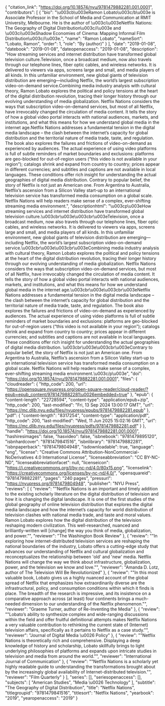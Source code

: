 {
   "citation_link": "https://doi.org/10.18574/nyu/9781479882281.001.0001",
   "contributors": [
     {
       "bio": "\u003cb\u003eRamon Lobato\u003c/b\u003e is Associate Professor in the School of Media and Communication at RMIT University, Melbourne. He is the author of \u003ci\u003eNetflix Nations: The Geography of Digital Distribution\u003c/i\u003e and \u003ci\u003eShadow Economies of Cinema: Mapping Informal Film Distribution\u003c/i\u003e.",
       "name": "Ramon Lobato",
       "nameSort": "Lobato, Ramon",
       "order": 1,
       "role": "By (author)"
     }
   ],
   "date": "2019-01-08",
   "datebook": "2019-01-08",
   "dateopenaccess": "2019-01-08",
   "description": "How streaming services and internet distribution have transformed global television culture.Television, once a broadcast medium, now also travels through our telephone lines, fiber optic cables, and wireless networks. It is delivered to viewers via apps, screens large and small, and media players of all kinds. In this unfamiliar environment, new global giants of television distribution are emerging—including Netflix, the world’s largest subscription video-on-demand service.Combining media industry analysis with cultural theory, Ramon Lobato explores the political and policy tensions at the heart of the digital distribution revolution, tracing their longer history through our evolving understanding of media globalization. Netflix Nations considers the ways that subscription video-on-demand services, but most of all Netflix, have irrevocably changed the circulation of media content. It tells the story of how a global video portal interacts with national audiences, markets, and institutions, and what this means for how we understand global media in the internet age.Netflix Nations addresses a fundamental tension in the digital media landscape – the clash between the internet’s capacity for global distribution and the territorial nature of media trade, taste, and regulation. The book also explores the failures and frictions of video-on-demand as experienced by audiences. The actual experience of using video platforms is full of subtle reminders of market boundaries and exclusions: platforms are geo-blocked for out-of-region users (“this video is not available in your region”); catalogs shrink and expand from country to country; prices appear in different currencies; and subtitles and captions are not available in local languages. These conditions offer rich insight for understanding the actual geographies of digital media distribution.  Contrary to popular belief, the story of Netflix is not just an American one. From Argentina to Australia, Netflix’s ascension from a Silicon Valley start-up to an international television service has transformed media consumption on a global scale. Netflix Nations will help readers make sense of a complex, ever-shifting streaming media environment.",
   "descriptionhtml": "\u003cp\u003eHow streaming services and internet distribution have transformed global television culture.\u003cbr\u003e\u003cbr\u003eTelevision, once a broadcast medium, now also travels through our telephone lines, fiber optic cables, and wireless networks. It is delivered to viewers via apps, screens large and small, and media players of all kinds. In this unfamiliar environment, new global giants of television distribution are emerging—including Netflix, the world’s largest subscription video-on-demand service.\u003cbr\u003e\u003cbr\u003eCombining media industry analysis with cultural theory, Ramon Lobato explores the political and policy tensions at the heart of the digital distribution revolution, tracing their longer history through our evolving understanding of media globalization. Netflix Nations considers the ways that subscription video-on-demand services, but most of all Netflix, have irrevocably changed the circulation of media content. It tells the story of how a global video portal interacts with national audiences, markets, and institutions, and what this means for how we understand global media in the internet age.\u003cbr\u003e\u003cbr\u003eNetflix Nations addresses a fundamental tension in the digital media landscape – the clash between the internet’s capacity for global distribution and the territorial nature of media trade, taste, and regulation. The book also explores the failures and frictions of video-on-demand as experienced by audiences. The actual experience of using video platforms is full of subtle reminders of market boundaries and exclusions: platforms are geo-blocked for out-of-region users (“this video is not available in your region”); catalogs shrink and expand from country to country; prices appear in different currencies; and subtitles and captions are not available in local languages. These conditions offer rich insight for understanding the actual geographies of digital media distribution.  \u003cbr\u003e\u003cbr\u003eContrary to popular belief, the story of Netflix is not just an American one. From Argentina to Australia, Netflix’s ascension from a Silicon Valley start-up to an international television service has transformed media consumption on a global scale. Netflix Nations will help readers make sense of a complex, ever-shifting streaming media environment.\u003c/p\u003e",
   "doi": "https://doi.org/10.18574/nyu/9781479882281.001.0001",
   "files": {
     "cloudreader": {
       "http_code": 200,
       "url": "https://opensquare.nyupress.org/open-square-reader/cloud-reader/?epub=epub_content/9781479882281\u0026embedded=true"
     },
     "epub": {
       "content-length": "22728594",
       "content-type": "application/epub+zip",
       "http_code": 200,
       "last-modified": "Fri, 13 Sep 2024 13:00:17 GMT",
       "url": "https://mc.dlib.nyu.edu/files/nyupress/epubs/9781479882281.epub"
     },
     "pdf": {
       "content-length": "8317254",
       "content-type": "application/pdf",
       "http_code": 200,
       "last-modified": "Wed, 11 Jun 2025 15:02:16 GMT",
       "url": "https://mc.dlib.nyu.edu/files/nyupress/pdfs/9781479882281.pdf"
     }
   },
   "handle": "https://doi.org/10.18574/nyu/9781479882281.001.0001",
   "hashiresimages": false,
   "hasvideo": false,
   "isbnebook": "9781479895120",
   "isbnhardcover": "9781479841516",
   "isbnlibrary": "9781479882281",
   "isbnpaperback": "9781479804948",
   "isdownloadable": true,
   "language": "eng",
   "license": "Creative Commons Attribution-NonCommercial-NoDerivatives 4.0 International License",
   "licenseabbreviation": "CC BY-NC-ND",
   "licenseabbreviationfacet": null,
   "licenseicon": "https://i.creativecommons.org/l/by-nc-nd/4.0/80x15.png",
   "licenselink": "https://creativecommons.org/licenses/by-nc-nd/4.0/",
   "opensquareid": "9781479882281",
   "pages": "240 pages",
   "pressurl": "https://nyupress.org/9781479804948",
   "publisher": "NYU Press",
   "reviews": [
     {
       "review": "\"Netflix Nations is an important and timely addition to the existing scholarly literature on the digital distribution of television and how it is changing the digital landscape. It is one of the first studies of the global geography of online television distribution that explores the digital media landscape and how the internet’s capacity for world distribution of television clashes with national media trade, and taste and moral values. Ramon Lobato explores how the digital distribution of the television reshaping modern civilization. This well-researched, nuanced and brilliantly-written will [change] the way you think of media, globalization, and power.\"",
       "reviewer": "The Washington Book Review"
     },
     {
       "review": "\"In exploring how internet-distributed television services are reshaping the national boundaries of the industry, Lobato offers a cutting-edge study that advances our understanding of Netflix and cultural globalization and reconceptualizes the relationship between 'old' and 'new' media. Netflix Nations will change the way we think about infrastructure, globalization, power, and the television we know and love.\"",
       "reviewer": "Amanda D. Lotz, author of The Television Will Be Revolutionized"
     },
     {
       "review": "\"In this most valuable book, Lobato gives us a highly nuanced account of the global spread of Netflix that emphasizes how extraordinarily diverse are the infrastructural, policy, and consumption conditions within which it finds is place. The breadth of the research is impressive, and its insistence on a comparative approach across (at least) four continents brings a much-needed dimension to our understanding of the Netflix phenomenon.\"",
       "reviewer": "Graeme Turner, author of Re-Inventing the Media"
     },
     {
       "review": "\"Lobato’s ability to synthesize complex and wide-ranging discussions within the field and offer fruitful definitional attempts makes Netflix Nations a very valuable contribution to rethinking the current state of (Internet) television affairs, specifically as it pertains to Netflix as a case study.\"",
       "reviewer": "Journal of Digital Media \u0026 Policy"
     },
     {
       "review": "\"Netflix Nations is theoretically rich and comprehensive. Displaying a deep knowledge of history and scholarship, Lobato skillfully brings to light underlying philosophies of platforms and expands upon intricate studies in television and media from around the world.\"",
       "reviewer": "International Journal of Communication"
     },
     {
       "review": "\"Netflix Nations is a scholarly yet highly readable guide to understanding the transformations brought about by the increasingly global availability of Internet-distributed television.\"",
       "reviewer": "Film Quarterly"
     }
   ],
   "series": [],
   "seriesopenaccess": [],
   "subjects": [
     "American Studies",
     "Media \u0026 Technology"
   ],
   "subtitle": "The Geography of Digital Distribution",
   "title": "Netflix Nations",
   "titlegroupid": "9781479841516",
   "titlesort": "Netflix Nations",
   "yearbook": "2019",
   "yearopenaccess": "2019"
 }
